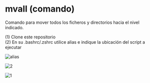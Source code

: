 # mvall (comando)

Comando para mover todos los ficheros y directorios hacia el nivel indicado.

(1) Clone este repositorio  
(2) En su .bashrc/.zshrc utilice alias e indique la ubicación del script a ejecutar

![alias](https://user-images.githubusercontent.com/53159393/152001116-6569b825-5f5a-4ea1-9505-7334da617fd2.png)

![2](https://user-images.githubusercontent.com/53159393/152002678-51de632a-e741-4837-928a-e3623828ccf4.png)

![1](https://user-images.githubusercontent.com/53159393/152004148-1bc3761a-b312-447e-a584-1f3e5e131f05.png)
